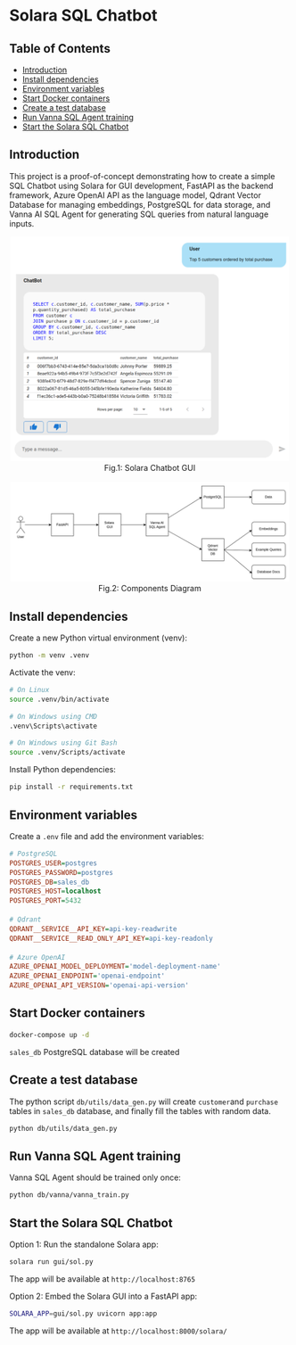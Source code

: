 # Solara SQL Chatbot 

## Table of Contents

- [Introduction](#introduction)
- [Install dependencies](#install-dependencies)
- [Environment variables](#environment-variables)
- [Start Docker containers](#start-docker-containers)
- [Create a test database](#create-a-test-database)
- [Run Vanna SQL Agent training](#run-vanna-sql-agent-training)
- [Start the Solara SQL Chatbot](#start-the-solara-sql-chatbot)

## Introduction

This project is a proof-of-concept demonstrating how to create a simple SQL Chatbot using Solara for GUI development, FastAPI as the backend framework, Azure OpenAI API as the language model, Qdrant Vector Database for managing embeddings, PostgreSQL for data storage, and Vanna AI SQL Agent for generating SQL queries from natural language inputs.

<div align="center">
    <img src="docs/imgs/chatbot-gui.png" alt="Chatbot GUI" width="500"/>
</div>

<div align="center">
    <span>Fig.1: Solara Chatbot GUI</span>
</div>


<br>

<div align="center">
    <img src="docs/imgs/components-diagram.png" alt="Chatbot GUI" width="500"/>
</div>

<div align="center">
    <span>Fig.2: Components Diagram</span>
</div>




## Install dependencies

Create a new Python virtual environment (venv):

```bash
python -m venv .venv
```

Activate the venv:

```bash
# On Linux
source .venv/bin/activate
```

```bash
# On Windows using CMD
.venv\Scripts\activate
```

```bash
# On Windows using Git Bash
source .venv/Scripts/activate
```

Install Python dependencies:

```bash
pip install -r requirements.txt
```

## Environment variables

Create a `.env` file and add the environment variables:

```ini
# PostgreSQL
POSTGRES_USER=postgres
POSTGRES_PASSWORD=postgres
POSTGRES_DB=sales_db
POSTGRES_HOST=localhost
POSTGRES_PORT=5432

# Qdrant
QDRANT__SERVICE__API_KEY=api-key-readwrite
QDRANT__SERVICE__READ_ONLY_API_KEY=api-key-readonly

# Azure OpenAI
AZURE_OPENAI_MODEL_DEPLOYMENT='model-deployment-name'
AZURE_OPENAI_ENDPOINT='openai-endpoint'
AZURE_OPENAI_API_VERSION='openai-api-version'
```

## Start Docker containers

```bash
docker-compose up -d
```

`sales_db` PostgreSQL database will be created

## Create a test database

The python script `db/utils/data_gen.py` will create `customer`and `purchase` tables in `sales_db` database, and finally fill the tables with random data.

```bash
python db/utils/data_gen.py
```

## Run Vanna SQL Agent training

Vanna SQL Agent should be trained only once:

```bash
python db/vanna/vanna_train.py
```

## Start the Solara SQL Chatbot

Option 1: Run the standalone Solara app:

```bash
solara run gui/sol.py
```

The app will be available at `http://localhost:8765`

Option 2: Embed the Solara GUI into a FastAPI app:

```bash
SOLARA_APP=gui/sol.py uvicorn app:app
```

The app will be available at `http://localhost:8000/solara/`
